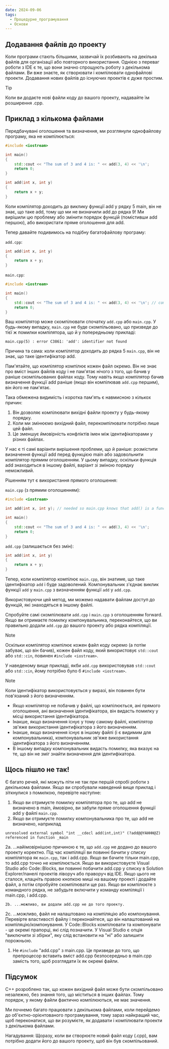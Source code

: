 ```yaml
---
date: 2024-09-06
tags:
  - Процедурне_програмування
  - Основи
---
```

## Додавання файлів до проекту
Коли програми стають більшими, зазвичай їх розбивають на декілька файлів для організації або повторного використання. Однією з переваг роботи з IDE є те, що вони значно спрощують роботу з декількома файлами. Ви вже знаєте, як створювати і компілювати однофайлові проекти. Додавання нових файлів до існуючих проектів є дуже простим.

> [!tip] 
> Коли ви додаєте нові файли коду до вашого проекту, надавайте їм розширення .cpp.
## Приклад з кількома файлами
Передбачувані оголошення та визначення, ми розглянули однофайлову програму, яка не компілюється:

```cpp
#include <iostream>

int main()
{
    std::cout << "The sum of 3 and 4 is: " << add(3, 4) << '\n';
    return 0;
}

int add(int x, int y)
{
    return x + y;
}
```

Коли компілятор доходить до виклику функції add у рядку 5 main, він не знає, що таке add, тому що ми не визначили add до рядка 9! Ми вирішили цю проблему або змінити порядок функцій (помістивши add першою), або використати пряме оголошення для add.

Тепер давайте подивимось на подібну багатофайлову програму:

`add.cpp`:

```cpp
int add(int x, int y)
{
    return x + y;
}
```

`main.cpp`:

```cpp
#include <iostream>

int main()
{
    std::cout << "The sum of 3 and 4 is: " << add(3, 4) << '\n'; // compile error
    return 0;
}
```

Ваш компілятор може скомпілювати спочатку `add.cpp` або `main.cpp`. У будь-якому випадку, `main.cpp` не буде скомпільовано, що призведе до тієї ж помилки компілятора, що й у попередньому прикладі:

```
main.cpp(5) : error C3861: 'add': identifier not found
```

Причина та сама: коли компілятор доходить до рядка 5 `main.cpp`, він не знає, що таке ідентифікатор add.

Пам'ятайте, що компілятор компілює кожен файл окремо. Він не знає про вміст інших файлів коду і не пам'ятає нічого з того, що бачив у раніше скомпільованих файлах коду. Тому навіть якщо компілятор бачив визначення функції add раніше (якщо він компілював `add.cpp` першим), він його не пам'ятає.

Така обмежена видимість і коротка пам'ять є навмисною з кількох причин:
1. Він дозволяє компілювати вихідні файли проекту у будь-якому порядку.
2. Коли ми змінюємо вихідний файл, перекомпілювати потрібно лише цей файл.
3. Це зменшує ймовірність конфліктів імен між ідентифікаторами у різних файлах.

У нас є ті самі варіанти вирішення проблеми, що й раніше: розмістити визначення функції add перед функцією main або задовольнити компілятор прямим оголошенням. У цьому випадку, оскільки функція add знаходиться в іншому файлі, варіант зі зміною порядку неможливий.

Рішенням тут є використання прямого оголошення:

`main.cpp` (з прямим оголошенням):

```cpp
#include <iostream>

int add(int x, int y); // needed so main.cpp knows that add() is a function defined elsewhere

int main()
{
    std::cout << "The sum of 3 and 4 is: " << add(3, 4) << '\n';
    return 0;
}
```

`add.cpp` (залишається без змін):

```cpp
int add(int x, int y)
{
    return x + y;
}
```

Тепер, коли компілятор компілює `main.cpp`, він знатиме, що таке ідентифікатор `add` і буде задоволений. Компонувальник з'єднає виклик функції `add` у `main.cpp` з визначенням функції `add` у `add.cpp`.

Використовуючи цей метод, ми можемо надавати файлам доступ до функцій, які знаходяться в іншому файлі.

Спробуйте самі скомпілювати `add.cpp` і `main.cpp` з оголошенням forward. Якщо ви отримаєте помилку компонувальника, переконайтеся, що ви правильно додали `add.cpp` до вашого проекту або рядка компіляції.

> [!NOTE]
> Оскільки компілятор компілює кожен файл коду окремо (а потім забуває, що він бачив), кожен файл коду, який використовує `std::cout` або `std::cin`, повинен `#include <iostream>`.
> 
> У наведеному вище прикладі, якби `add.cpp` використовував `std::cout` або `std::cin`, йому потрібно було б `#include <iostream>`.

> [!NOTE]
> Коли ідентифікатор використовується у виразі, він повинен бути пов'язаний з його визначенням.
> - Якщо компілятор не побачив у файлі, що компілюється, ані прямого оголошення, ані визначення ідентифікатора, він видасть помилку у місці використання ідентифікатора.
> - Інакше, якщо визначення існує у тому самому файлі, компілятор зв'яже використання ідентифікатора з його визначенням.
> - Інакше, якщо визначення існує в іншому файлі (і є видимим для компонувальника), компонувальник зв'яже використання ідентифікатора з його визначенням.
> - В іншому випадку компонувальник видасть помилку, яка вказує на те, що він не зміг знайти визначення для ідентифікатора.

## Щось пішло не так!
Є багато речей, які можуть піти не так при першій спробі роботи з декількома файлами. Якщо ви спробували наведений вище приклад і зіткнулися з помилкою, перевірте наступне:
1. Якщо ви отримуєте помилку компілятора про те, що add не визначено в main, ймовірно, ви забули пряме оголошення функції add у файлі `main.cpp`.
2. Якщо ви отримуєте помилку компонувальника про те, що add не визначено, наприклад

```
unresolved external symbol "int __cdecl add(int,int)" (?add@@YAHHH@Z) referenced in function _main
```

2a. ...найімовірнішою причиною є те, що `add.cpp` не додано до вашого проекту коректно. Під час компіляції ви повинні бачити у списку компілятора як `main.cpp`, так і add.cpp. Якщо ви бачите тільки main.cpp, то add.cpp точно не компілюється. Якщо ви використовуєте Visual Studio або Code::Blocks, ви повинні побачити add.cpp у списку в Solution Explorer/панелі проектів ліворуч або праворуч від IDE. Якщо цього не сталося, клацніть правою кнопкою миші на вашому проекті і додайте файл, а потім спробуйте скомпілювати ще раз. Якщо ви компілюєте з командного рядка, не забудьте включити у команду компіляції і main.cpp, і add.cpp.

	2b. ...можливо, ви додали add.cpp не до того проекту.

2c. ...можливо, файл не налаштовано на компіляцію або компонування. Перевірте властивості файлу і переконайтеся, що він налаштований на компіляцію/компонування. У Code::Blocks компілювати та компонувати - це окремі прапорці, які слід позначити. У Visual Studio є опція "виключити зі збірки", яку слід встановити на "ні" або залишити порожньою.

1. Не `#include` "add.cpp" з main.cpp. Це призведе до того, що препроцесор вставить вміст add.cpp безпосередньо в main.cpp замість того, щоб розглядати їх як окремі файли.
## Підсумок
C++ розроблено так, що кожен вихідний файл може бути скомпільовано незалежно, без знання того, що міститься в інших файлах. Тому порядок, у якому файли фактично компілюються, не має значення.

Ми почнемо багато працювати з декількома файлами, коли перейдемо до об'єктно-орієнтованого програмування, тому зараз найкращий час, щоб переконатися, що ви розумієте, як додавати і компілювати проекти з декількома файлами.

Нагадування: Щоразу, коли ви створюєте новий файл коду (.cpp), вам потрібно додати його до вашого проекту, щоб він був скомпільований.